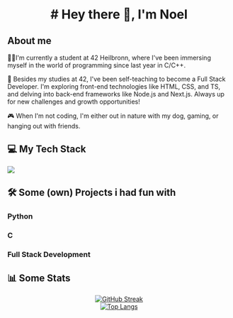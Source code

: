 <h1 align="center">
	# Hey there 👋, I'm Noel
</h1>
<h2>About me</h2>
👨‍💻I'm currently a student at 42 Heilbronn, where I've been immersing myself in the world of programming since last year in C/C++.

🚀 Besides my studies at 42, I've been self-teaching to become a Full Stack Developer. I'm exploring front-end technologies like HTML, CSS, and TS, and delving into back-end frameworks like Node.js and Next.js. Always up for new challenges and growth opportunities!

🎮 When I'm not coding, I'm either out in nature with my dog, gaming, or hanging out with friends. 

<h2>💻 My Tech Stack</h2>
<p style="align: center">
  <a href="https://skillicons.dev">
    <img src="https://skillicons.dev/icons?i=git,
	bash,bootstrap,docker,c,cpp,html,nextjs,nodejs,npm,postman,py,react,ts,vscode,css" />
  </a>
</p>

<h2>🛠️ Some (own) Projects i had fun with</h2>
<h3>Python</h3>

<h3>C</h3>

<h3>Full Stack Development</h3>

<h2>📊 Some Stats</h2>
<div align="center">
	<a href="https://git.io/streak-stats">
		<img src="https://github-readme-streak-stats.herokuapp.com?user=NoelSabia&theme=dark&border_radius=" alt="GitHub Streak"/>
	</a>
</div>
<div align="center">
	<a href="https://github.com/anuraghazra/github-readme-stats">
		<img src="https://github-readme-stats.vercel.app/api/top-langs/?username=NoelSabia" alt="Top Langs"/>
	</a>
</div>
